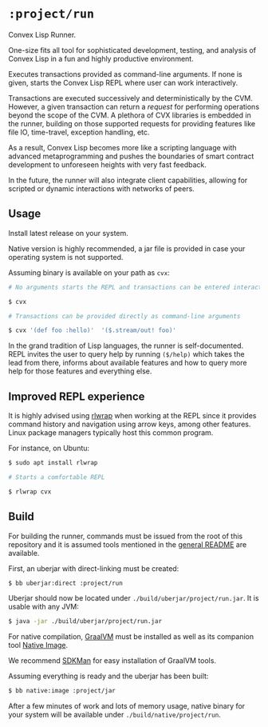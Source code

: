 # `:project/run`

Convex Lisp Runner.

One-size fits all tool for sophisticated development, testing, and analysis of Convex Lisp in a fun
and highly productive environment.

Executes transactions provided as command-line arguments. If none is given, starts the Convex Lisp REPL where
user can work interactively.

Transactions are executed successively and deterministically by the CVM. However, a given transaction can return a
*request* for performing operations beyond the scope of the CVM. A plethora of CVX libraries is embedded
in the runner, building on those supported requests for providing features like file IO, time-travel, exception
handling, etc.

As a result, Convex Lisp becomes more like a scripting language with advanced metaprogramming and pushes the
boundaries of smart contract development to unforeseen heights with very fast feedback.

In the future, the runner will also integrate client capabilities, allowing for scripted or dynamic interactions
with networks of peers.


## Usage

Install latest release on your system.

Native version is highly recommended, a jar file is provided in case your operating system is not supported.

Assuming binary is available on your path as `cvx`:

```bash
# No arguments starts the REPL and transactions can be entered interactively

$ cvx

# Transactions can be provided directly as command-line arguments

$ cvx '(def foo :hello)'  '($.stream/out! foo)'
```

In the grand tradition of Lisp languages, the runner is self-documented. REPL invites the user to query help
by running `($/help)` which takes the lead from there, informs about available features and how to query
more help for those features and everything else.


## Improved REPL experience

It is highly advised using [rlwrap](https://github.com/hanslub42/rlwrap) when working at the REPL since it
provides command history and navigation using arrow keys, among other features. Linux package managers typically
host this common program.

For instance, on Ubuntu:

```bash
$ sudo apt install rlwrap

# Starts a comfortable REPL

$ rlwrap cvx
```


## Build

For building the runner, commands must be issued from the root of this repository and it is assumed tools
mentioned in the [general README](../../README.md) are available. 

First, an uberjar with direct-linking must be created:

```bash
$ bb uberjar:direct :project/run
```

Uberjar should now be located under `./build/uberjar/project/run.jar`. It is usable with any JVM:

```bash
$ java -jar ./build/uberjar/project/run.jar
```

For native compilation, [GraalVM](https://www.graalvm.org/docs/getting-started/) must be installed as well
as its companion tool [Native Image](https://www.graalvm.org/reference-manual/native-image/#install-native-image).

We recommend [SDKMan](https://sdkman.io/) for easy installation of GraalVM tools.

Assuming everything is ready and the uberjar has been built:

```bash
$ bb native:image :project/jar
```

After a few minutes of work and lots of memory usage, native binary for your system will be available under
`./build/native/project/run`.
